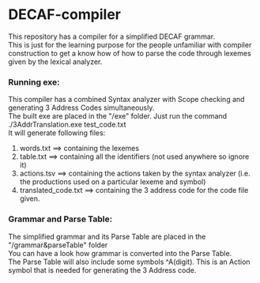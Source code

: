 # DECAF-compiler  

This repository has a compiler for a simplified DECAF grammar.  
This is just for the learning purpose for the people unfamiliar with compiler construction to get a know how of how to parse the code through lexemes given by the lexical analyzer.  
  
### Running exe:
This compiler has a combined Syntax analyzer with Scope checking and generating 3 Address Codes simultaneously.  
The built exe are placed in the "/exe" folder. Just run the command ./3AddrTranslation.exe test_code.txt  
It will generate following files:
1. words.txt ==> containing the lexemes
2. table.txt ==> containing all the identifiers (not used anywhere so ignore it)
3. actions.tsv ==> containing the actions taken by the syntax analyzer (i.e. the productions used on a particular lexeme and symbol)  
4. translated_code.txt ==> containing the 3 address code for the code file given.  
  
### Grammar and Parse Table:
The simplified grammar and its Parse Table are placed in the "/grammar&parseTable" folder  
You can have a look how grammar is converted into the Parse Table.  
The Parse Table will also include some symbols ^A(digit). This is an Action symbol that is needed for generating the 3 Address code.
